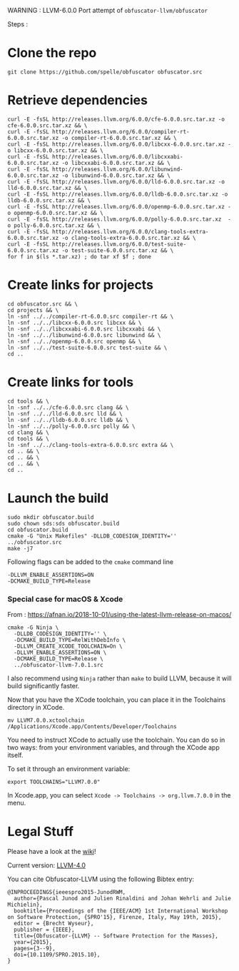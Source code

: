 WARNING : LLVM-6.0.0 Port attempt of `obfuscator-llvm/obfuscator`

Steps :

  # Clone the repo

```
git clone https://github.com/spelle/obfuscator obfuscator.src
```

  # Retrieve dependencies

```
curl -E -fsSL http://releases.llvm.org/6.0.0/cfe-6.0.0.src.tar.xz -o cfe-6.0.0.src.tar.xz && \
curl -E -fsSL http://releases.llvm.org/6.0.0/compiler-rt-6.0.0.src.tar.xz -o compiler-rt-6.0.0.src.tar.xz && \
curl -E -fsSL http://releases.llvm.org/6.0.0/libcxx-6.0.0.src.tar.xz -o libcxx-6.0.0.src.tar.xz && \
curl -E -fsSL http://releases.llvm.org/6.0.0/libcxxabi-6.0.0.src.tar.xz -o libcxxabi-6.0.0.src.tar.xz && \
curl -E -fsSL http://releases.llvm.org/6.0.0/libunwind-6.0.0.src.tar.xz -o libunwind-6.0.0.src.tar.xz && \
curl -E -fsSL http://releases.llvm.org/6.0.0/lld-6.0.0.src.tar.xz -o lld-6.0.0.src.tar.xz && \
curl -E -fsSL http://releases.llvm.org/6.0.0/lldb-6.0.0.src.tar.xz -o lldb-6.0.0.src.tar.xz && \
curl -E -fsSL http://releases.llvm.org/6.0.0/openmp-6.0.0.src.tar.xz -o openmp-6.0.0.src.tar.xz && \
curl -E -fsSL http://releases.llvm.org/6.0.0/polly-6.0.0.src.tar.xz  -o polly-6.0.0.src.tar.xz && \
curl -E -fsSL http://releases.llvm.org/6.0.0/clang-tools-extra-6.0.0.src.tar.xz -o clang-tools-extra-6.0.0.src.tar.xz && \
curl -E -fsSL http://releases.llvm.org/6.0.0/test-suite-6.0.0.src.tar.xz -o test-suite-6.0.0.src.tar.xz && \
for f in $(ls *.tar.xz) ; do tar xf $f ; done
```

  # Create links for projects

```
cd obfuscator.src && \
cd projects && \
ln -snf ../../compiler-rt-6.0.0.src compiler-rt && \
ln -snf ../../libcxx-6.0.0.src libcxx && \
ln -snf ../../libcxxabi-6.0.0.src libcxxabi && \
ln -snf ../../libunwind-6.0.0.src libunwind && \
ln -snf ../../openmp-6.0.0.src openmp && \
ln -snf ../../test-suite-6.0.0.src test-suite && \
cd ..
```

  # Create links for tools

```
cd tools && \
ln -snf ../../cfe-6.0.0.src clang && \
ln -snf ../../lld-6.0.0.src lld && \
ln -snf ../../lldb-6.0.0.src lldb && \
ln -snf ../../polly-6.0.0.src polly && \
cd clang && \
cd tools && \
ln -snf ../../clang-tools-extra-6.0.0.src extra && \
cd .. && \
cd .. && \
cd .. && \
cd ..
```

# Launch the build

```
sudo mkdir obfuscator.build
sudo chown sds:sds obfuscator.build
cd obfuscator.build
cmake -G "Unix Makefiles" -DLLDB_CODESIGN_IDENTITY='' ../obfuscator.src
make -j7
```

Following flags can be added to the `cmake` command line

```
-DLLVM_ENABLE_ASSERTIONS=ON 
-DCMAKE_BUILD_TYPE=Release
```

### Special case for macOS & Xcode

From : https://afnan.io/2018-10-01/using-the-latest-llvm-release-on-macos/


```
cmake -G Ninja \
  -DLLDB_CODESIGN_IDENTITY='' \
  -DCMAKE_BUILD_TYPE=RelWithDebInfo \
  -DLLVM_CREATE_XCODE_TOOLCHAIN=On \
  -DLLVM_ENABLE_ASSERTIONS=ON \
  -DCMAKE_BUILD_TYPE=Release \
  ../obfuscator-llvm-7.0.1.src
```

I also recommend using `Ninja` rather than  `make` to build LLVM, because it will build significantly faster.

Now that you have the XCode toolchain, you can place it in the Toolchains directory in XCode.

```
mv LLVM7.0.0.xctoolchain /Applications/Xcode.app/Contents/Developer/Toolchains
```

You need to instruct XCode to actually use the toolchain. You can do so in two ways: from your environment variables, and through the XCode app itself.

To set it through an environment variable:

```
export TOOLCHAINS="LLVM7.0.0"
```

In Xcode.app, you can select `Xcode -> Toolchains -> org.llvm.7.0.0` in the menu.

# Legal Stuff

Please have a look at the [wiki](https://github.com/c/wiki)!

Current version: [LLVM-4.0](https://github.com/obfuscator-llvm/obfuscator/tree/llvm-4.0)

You can cite Obfuscator-LLVM using the following Bibtex entry:

```
@INPROCEEDINGS{ieeespro2015-JunodRWM,
  author={Pascal Junod and Julien Rinaldini and Johan Wehrli and Julie Michielin},
  booktitle={Proceedings of the {IEEE/ACM} 1st International Workshop on Software Protection, {SPRO'15}, Firenze, Italy, May 19th, 2015},
  editor = {Brecht Wyseur},
  publisher = {IEEE},
  title={Obfuscator-{LLVM} -- Software Protection for the Masses},
  year={2015},
  pages={3--9},
  doi={10.1109/SPRO.2015.10},
}
```
